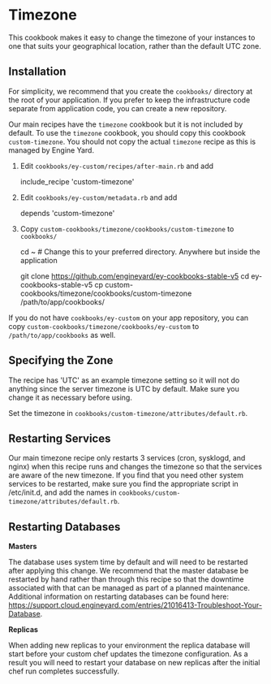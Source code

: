 # Timezone

This cookbook makes it easy to change the timezone of your instances to one that
suits your geographical location, rather than the default UTC zone.

## Installation

For simplicity, we recommend that you create the `cookbooks/` directory at the
root of your application. If you prefer to keep the infrastructure code separate
from application code, you can create a new repository.

Our main recipes have the `timezone` cookbook but it is not included by default.
To use the `timezone` cookbook, you should copy this cookbook
`custom-timezone`. You should not copy the actual `timezone` recipe as
this is managed by Engine Yard.

1. Edit `cookbooks/ey-custom/recipes/after-main.rb` and add

    include_recipe 'custom-timezone'

2. Edit `cookbooks/ey-custom/metadata.rb` and add

    depends 'custom-timezone'

3. Copy `custom-cookbooks/timezone/cookbooks/custom-timezone` to `cookbooks/`

    cd ~ # Change this to your preferred directory. Anywhere but inside the application

    git clone https://github.com/engineyard/ey-cookbooks-stable-v5
    cd ey-cookbooks-stable-v5
    cp custom-cookbooks/timezone/cookbooks/custom-timezone /path/to/app/cookbooks/

If you do not have `cookbooks/ey-custom` on your app repository, you can copy
`custom-cookbooks/timezone/cookbooks/ey-custom` to `/path/to/app/cookbooks` as well.

## Specifying the Zone

The recipe has 'UTC' as an example timezone setting so it will not do anything since the
server timezone is UTC by default. Make sure you change it as necessary before using.

Set the timezone in `cookbooks/custom-timezone/attributes/default.rb`.

## Restarting Services

Our main timezone recipe only restarts 3 services (cron, sysklogd, and nginx) when this recipe runs and changes the timezone so that the services are aware of the new timezone. If you find that you need other system services to be restarted, make sure you find the appropriate script in /etc/init.d, and add the names in `cookbooks/custom-timezone/attributes/default.rb`.

## Restarting Databases

**Masters**

The database uses system time by default and will need to be restarted after applying this change. We recommend that the master database be restarted by hand rather than through this recipe so that the downtime associated with that can be managed as part of a planned maintenance. Additional information on restarting databases can be found here: https://support.cloud.engineyard.com/entries/21016413-Troubleshoot-Your-Database.

**Replicas**

When adding new replicas to your environment the replica database will start before your custom chef updates the timezone configuration. As a result you will need to restart your database on new replicas after the initial chef run completes successfully.
